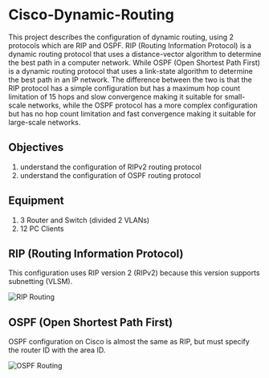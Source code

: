 # Cisco-Dynamic-Routing
This project describes the configuration of dynamic routing, using 2 protocols which are RIP and OSPF. RIP (Routing Information Protocol) is a dynamic routing protocol that uses a distance-vector algorithm to determine the best path in a computer network. While OSPF (Open Shortest Path First) is a dynamic routing protocol that uses a link-state algorithm to determine the best path in an IP network. The difference between the two is that the RIP protocol has a simple configuration but has a maximum hop count limitation of 15 hops and slow convergence making it suitable for small-scale networks, while the OSPF protocol has a more complex configuration but has no hop count limitation and fast convergence making it suitable for large-scale networks.

## Objectives
1. understand the configuration of RIPv2 routing protocol
2. understand the configuration of OSPF routing protocol

## Equipment
1. 3 Router and Switch (divided 2 VLANs)
2. 12 PC Clients

## RIP (Routing Information Protocol)
This configuration uses RIP version 2 (RIPv2) because this version supports subnetting (VLSM).

![RIP Routing](https://github.com/user-attachments/assets/689d8edb-d087-406d-abae-d8be4bdf7d92)

## OSPF (Open Shortest Path First)
OSPF configuration on Cisco is almost the same as RIP, but must specify the router ID with the area ID.

![OSPF Routing](https://github.com/user-attachments/assets/47b382b1-4ffb-4f58-b75c-d70558a95a8f)
